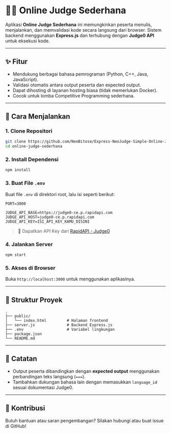 # 🧑‍💻 Online Judge Sederhana

Aplikasi **Online Judge Sederhana** ini memungkinkan peserta menulis, menjalankan, dan memvalidasi kode secara langsung dari browser. Sistem backend menggunakan **Express.js** dan terhubung dengan **Judge0 API** untuk eksekusi kode.

---

## ✨ Fitur

- Mendukung berbagai bahasa pemrograman (Python, C++, Java, JavaScript).
- Validasi otomatis antara output peserta dan expected output.
- Dapat dihosting di layanan hosting biasa (tidak memerlukan Docker).
- Cocok untuk lomba Competitive Programming sederhana.

---

## 🚀 Cara Menjalankan

### 1. Clone Repositori

```bash
git clone https://github.com/NeoBitose/Express-NeoJudge-Simple-Online-Judge.git
cd online-judge-sederhana
```

### 2. Install Dependensi

```bash
npm install
```

### 3. Buat File `.env`

Buat file `.env` di direktori root, lalu isi seperti berikut:

```env
PORT=3000

JUDGE_API_BASE=https://judge0-ce.p.rapidapi.com
JUDGE_API_HOST=judge0-ce.p.rapidapi.com
JUDGE_API_KEY=ISI_API_KEY_KAMU_DISINI
```

> 🔑 Dapatkan API Key dari [RapidAPI - Judge0](https://rapidapi.com/judge0-official/api/judge0-ce)

### 4. Jalankan Server

```bash
npm start
```

### 5. Akses di Browser

Buka `http://localhost:3000` untuk menggunakan aplikasinya.

---

## 📁 Struktur Proyek

```
.
├── public/
│   └── index.html         # Halaman frontend
├── server.js              # Backend Express.js
├── .env                   # Variabel lingkungan
├── package.json
└── README.md
```

---

## 📌 Catatan

- Output peserta dibandingkan dengan **expected output** menggunakan perbandingan teks langsung (`===`).
- Tambahkan dukungan bahasa lain dengan memasukkan `language_id` sesuai dokumentasi Judge0.

---

## 🙌 Kontribusi

Butuh bantuan atau saran pengembangan? Silakan hubungi atau buat issue di GitHub!
